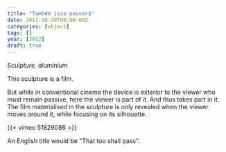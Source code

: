 ```yaml
---
title: "Também isso passará"
date: 2012-10-28T00:00:00Z
categories: [object]
tags: []
year: [2012]
draft: true
---
```


_Sculpture, aluminium_

This sculpture is a film.
<!--more-->

But while in conventional cinema the device is exterior to the viewer who must remain passive, here the viewer is part of it. And thus takes part in it. The film materialised in the sculpture is only revealed when the viewer moves around it, while focusing on its silhouette.

{{< vimeo 51829086 >}}

An English title would be "That too shall pass".

